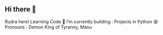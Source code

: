 ## Hi there 👋
Rudra here!
Learning Code 
🔭 I’m currently building : Projects in Python 
😄 Pronouns : Demon King of Tyranny, Maou


